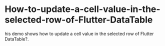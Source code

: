 # How-to-update-a-cell-value-in-the-selected-row-of-Flutter-DataTable
his demo shows how to update a cell value in the selected row of Flutter DataTable?.
